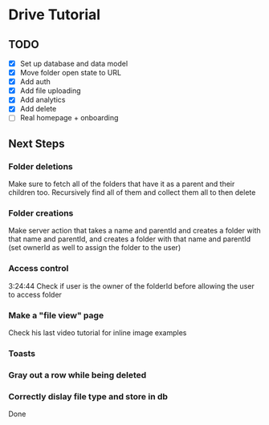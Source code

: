 # Drive Tutorial

## TODO

- [x] Set up database and data model
- [x] Move folder open state to URL
- [x] Add auth
- [x] Add file uploading
- [x] Add analytics
- [x] Add delete
- [ ] Real homepage + onboarding

## Next Steps

### Folder deletions

Make sure to fetch all of the folders that have it as a parent and their children too. Recursively find all of them and collect them all to then delete

### Folder creations

Make server action that takes a name and parentId and creates a folder with that name and parentId, and creates a folder with that name and parentId (set ownerId as well to assign the folder to the user)

### Access control

3:24:44
Check if user is the owner of the folderId before allowing the user to access folder

### Make a "file view" page

Check his last video tutorial for inline image examples

### Toasts

### Gray out a row while being deleted

### Correctly dislay file type and store in db

Done
